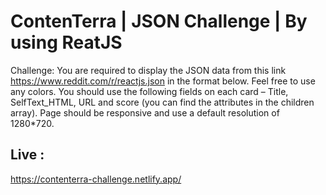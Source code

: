 # ContenTerra | JSON Challenge | By using ReatJS
Challenge: You are required to display the JSON data from this link https://www.reddit.com/r/reactjs.json in the format below. Feel free to use any colors. You should use the following fields on each card – Title, SelfText_HTML, URL and score (you can find the attributes in the children array). Page should be responsive and use a default resolution of 1280*720.

## Live : 
https://contenterra-challenge.netlify.app/
